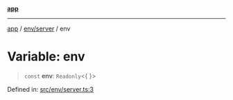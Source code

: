 [**app**](../../../README.md)

***

[app](../../../README.md) / [env/server](../README.md) / env

# Variable: env

> `const` **env**: `Readonly`\<\{ \}\>

Defined in: [src/env/server.ts:3](https://github.com/Djise-App/app/blob/da0ecaeb6a4e35a0b969d1431d54bbd43b33b9e4/src/env/server.ts#L3)
